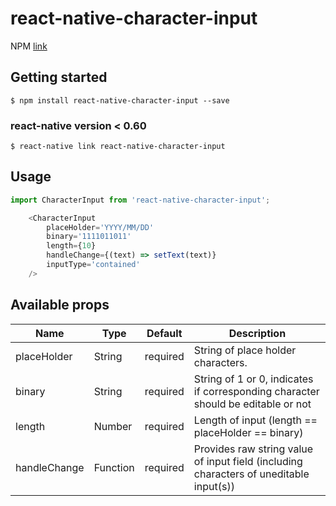 # react-native-character-input

NPM [link](npmjs.com/package/react-native-character-input)

## Getting started

`$ npm install react-native-character-input --save`

### react-native version < 0.60

`$ react-native link react-native-character-input`

## Usage
```javascript
import CharacterInput from 'react-native-character-input';

	<CharacterInput
		placeHolder='YYYY/MM/DD'
		binary='1111011011'
		length={10}
		handleChange={(text) => setText(text)}
		inputType='contained'
	/>
```
## Available props
| Name              | Type                                                                                  | Default                                    | Description                                                                                 |
|-------------------|---------------------------------------------------------------------------------------|--------------------------------------------|---------------------------------------------------------------------------------------------|
| placeHolder       | String                                                                                | required                                   | String of place holder characters.                                                             |
| binary            | String                                                                                | required                                   | String of 1 or 0, indicates if corresponding character should be editable or not                                                         |
| length            | Number                                                                                | required                                   | Length of input (length == placeHolder == binary)                                                                 |
| handleChange      | Function                                                                              | required                                   | Provides raw string value of input field (including characters of uneditable input(s))                                                                   |
